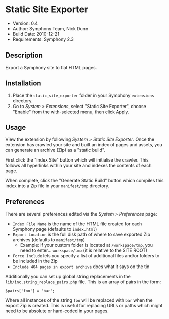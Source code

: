 # Static Site Exporter

- Version: 0.4
- Author: Symphony Team, Nick Dunn
- Build Date: 2010-12-21
- Requirements: Symphony 2.3

## Description

Export a Symphony site to flat HTML pages.

## Installation

1. Place the `static_site_exporter` folder in your Symphony `extensions` directory.
2. Go to _System > Extensions_, select "Static Site Exporter", choose "Enable" from the with-selected menu, then click Apply.

## Usage

View the extension by following _System > Static Site Exporter_. Once the extension has crawled your site and built an index of pages and assets, you can generate an archive (Zip) as a "static build".

First click the "Index Site" button which will initialise the crawler. This follows all hyperlinks within your site and indexes the contents of each page.

When complete, click the "Generate Static Build" button which compiles this index into a Zip file in your `manifest/tmp` directory.

## Preferences

There are several preferences edited via the _System > Preferences_ page:

- `Index File Name` is the name of the HTML file created for each Symphony page (defaults to `index.html`)
- `Export Location` is the full disk path of where to save exported Zip archives (defaults to `manifest/tmp`) 
	- Example: if your custom folder is located at `/workspace/tmp`, you need to enter… `workspace/tmp` (it is relative to the SITE ROOT)
- `Force Include` lets you specify a list of additional files and/or folders to be included in the Zip
- `Include 404 pages in export archive` does what it says on the tin

Additionally you can set up global string replacements in the `lib/inc.string_replace_pairs.php` file. This is an array of pairs in the form:

    $pairs['foo'] = 'bar';

Where all instances of the string `foo` will be replaced with `bar` when the export Zip is created. This is useful for replacing URLs or paths which might need to be absolute or hard-coded in your pages.